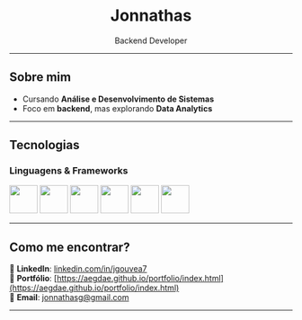 <h1 align="center">Jonnathas</h1>

<p align="center">
  Backend Developer
</p>

---

## Sobre mim
- Cursando **Análise e Desenvolvimento de Sistemas**
- Foco em **backend**, mas explorando **Data Analytics**

---

## Tecnologias

### **Linguagens & Frameworks**
<p align="left">
  <img src="https://cdn.jsdelivr.net/gh/devicons/devicon/icons/python/python-original.svg" width="50" height="50"/>
  <img src="https://cdn.jsdelivr.net/gh/devicons/devicon/icons/javascript/javascript-original.svg" width="50" height="50"/>
  <img src="https://cdn.jsdelivr.net/gh/devicons/devicon/icons/postgresql/postgresql-original.svg" width="50" height="50"/>
  <img src="https://upload.wikimedia.org/wikipedia/commons/thumb/c/cf/Flask_logo.svg/1200px-Flask_logo.svg.png" width="50" height="50"/>
  <img src="https://upload.wikimedia.org/wikipedia/commons/thumb/9/94/FastAPI_logo.svg/600px-FastAPI_logo.svg.png" width="50" height="50"/>
  <img src="https://cdn.jsdelivr.net/gh/devicons/devicon/icons/nodejs/nodejs-original.svg" width="50" height="50"/>
</p>


---

## Como me encontrar?
📌 **LinkedIn**: [linkedin.com/in/jgouvea7](https://www.linkedin.com/in/jgouvea7/)  
📌 **Portfólio**: [https://aegdae.github.io/portfolio/index.html](https://aegdae.github.io/portfolio/index.html)  
📌 **Email**: [jonnathasg@gmail.com](mailto:jonnathasg@gmail.com)  

---
